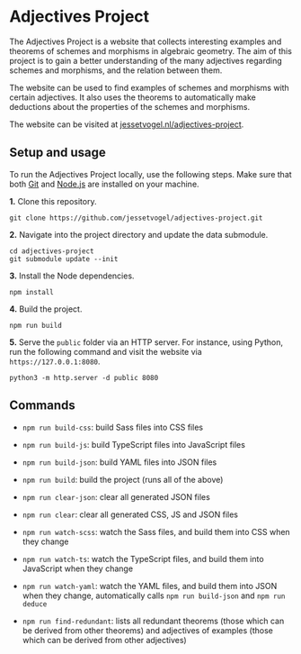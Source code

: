 # Adjectives Project

The Adjectives Project is a website that collects interesting examples and theorems of schemes and morphisms in algebraic geometry. The aim of this project is to gain a better understanding of the many adjectives regarding schemes and morphisms, and the relation between them.

The website can be used to find examples of schemes and morphisms with certain adjectives. It also uses the theorems to automatically make deductions about the properties of the schemes and morphisms.

The website can be visited at [jessetvogel.nl/adjectives-project](https://jessetvogel.nl/adjectives-project).

## Setup and usage

To run the Adjectives Project locally, use the following steps. Make sure that both [Git](https://git-scm.com) and [Node.js](https://nodejs.org) are installed on your machine.

**1.** Clone this repository.
```
git clone https://github.com/jessetvogel/adjectives-project.git
```

**2.** Navigate into the project directory and update the data submodule.
```
cd adjectives-project
git submodule update --init
```

**3.** Install the Node dependencies.
```
npm install
```

**4.** Build the project.
```
npm run build
```

**5.** Serve the `public` folder via an HTTP server. For instance, using Python, run the following command and visit the website via `https://127.0.0.1:8080`.
```
python3 -m http.server -d public 8080
```

## Commands

- `npm run build-css`: build Sass files into CSS files

- `npm run build-js`: build TypeScript files into JavaScript files

- `npm run build-json`: build YAML files into JSON files

- `npm run build`: build the project (runs all of the above)

- `npm run clear-json`: clear all generated JSON files

- `npm run clear`: clear all generated CSS, JS and JSON files

- `npm run watch-scss`: watch the Sass files, and build them into CSS when they change

- `npm run watch-ts`: watch the TypeScript files, and build them into JavaScript when they change

- `npm run watch-yaml`: watch the YAML files, and build them into JSON when they change, automatically calls `npm run build-json` and `npm run deduce`

- `npm run find-redundant`: lists all redundant theorems (those which can be derived from other theorems) and adjectives of examples (those which can be derived from other adjectives)
